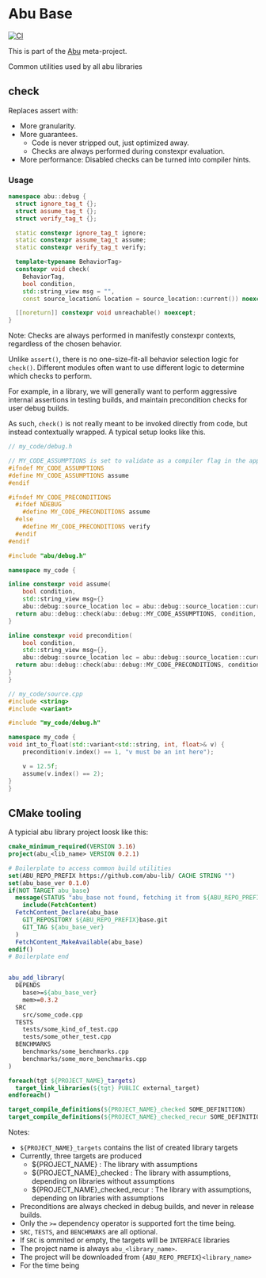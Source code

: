 # Abu Base

[![CI](https://github.com/abu-lib/base/actions/workflows/ci.yml/badge.svg)](https://github.com/abu-lib/base/actions/workflows/ci.yml)

This is part of the [Abu](http://github.com/abu-lib/abu) meta-project.

Common utilities used by all abu libraries

## check

Replaces assert with:

- More granularity.
- More guarantees.
  - Code is never stripped out, just optimized away.
  - Checks are always performed during constexpr evaluation.
- More performance: Disabled checks can be turned into compiler hints.

### Usage

```cpp
namespace abu::debug {
  struct ignore_tag_t {};
  struct assume_tag_t {};
  struct verify_tag_t {};

  static constexpr ignore_tag_t ignore;
  static constexpr assume_tag_t assume;
  static constexpr verify_tag_t verify;

  template<typename BehaviorTag>
  constexpr void check(
    BehaviorTag,
    bool condition,
    std::string_view msg = "",
    const source_location& location = source_location::current()) noexcept;

  [[noreturn]] constexpr void unreachable() noexcept;
}
```

Note: Checks are always performed in manifestly constexpr contexts, regardless of the chosen behavior.

Unlike `assert()`, there is no one-size-fit-all behavior selection logic for 
`check()`. Different modules often want to use different logic to determine 
which checks to perform. 

For example, in a library, we will generally want to perform aggressive internal
assertions in testing builds, and maintain precondition checks for user debug builds.

As such, `check()` is not really meant to be invoked directly from code, but instead
contextually wrapped. A typical setup looks like this.

```cpp
// my_code/debug.h

// MY_CODE_ASSUMPTIONS is set to validate as a compiler flag in the appropriate builds.
#ifndef MY_CODE_ASSUMPTIONS
#define MY_CODE_ASSUMPTIONS assume
#endif

#ifndef MY_CODE_PRECONDITIONS
  #ifdef NDEBUG
    #define MY_CODE_PRECONDITIONS assume
  #else
    #define MY_CODE_PRECONDITIONS verify
  #endif
#endif

#include "abu/debug.h"

namespace my_code {

inline constexpr void assume(
    bool condition, 
    std::string_view msg={}
    abu::debug::source_location loc = abu::debug::source_location::current()) noexcept {
  return abu::debug::check(abu::debug::MY_CODE_ASSUMPTIONS, condition, msg, loc);
} 

inline constexpr void precondition(
    bool condition, 
    std::string_view msg={},
    abu::debug::source_location loc = abu::debug::source_location::current()) noexcept {
  return abu::debug::check(abu::debug::MY_CODE_PRECONDITIONS, condition, msg, loc);
} 
}
```

```cpp
// my_code/source.cpp
#include <string>
#include <variant>

#include "my_code/debug.h"

namespace my_code {
void int_to_float(std::variant<std::string, int, float>& v) {
    precondition(v.index() == 1, "v must be an int here");

    v = 12.5f;
    assume(v.index() == 2);
}
}
```

## CMake tooling

A typicial abu library project loosk like this:
```cmake
cmake_minimum_required(VERSION 3.16)
project(abu_<lib_name> VERSION 0.2.1)

# Boilerplate to access common build utilities
set(ABU_REPO_PREFIX https://github.com/abu-lib/ CACHE STRING "")
set(abu_base_ver 0.1.0)
if(NOT TARGET abu_base)
  message(STATUS "abu_base not found, fetching it from ${ABU_REPO_PREFIX}base.git")
    include(FetchContent)
  FetchContent_Declare(abu_base
    GIT_REPOSITORY ${ABU_REPO_PREFIX}base.git 
    GIT_TAG ${abu_base_ver}
  )
  FetchContent_MakeAvailable(abu_base)
endif()
# Boilerplate end


abu_add_library(
  DEPENDS
    base>=${abu_base_ver}
    mem>=0.3.2
  SRC
    src/some_code.cpp
  TESTS
    tests/some_kind_of_test.cpp
    tests/some_other_test.cpp
  BENCHMARKS
    benchmarks/some_benchmarks.cpp
    benchmarks/some_more_benchmarks.cpp
)

foreach(tgt ${PROJECT_NAME}_targets)
  target_link_libraries(${tgt} PUBLIC external_target)
endforeach()

target_compile_definitions(${PROJECT_NAME}_checked SOME_DEFINITION)
target_compile_definitions(${PROJECT_NAME}_checked_recur SOME_DEFINITION)
```

Notes:
- `${PROJECT_NAME}_targets` contains the list of created library targets
- Currently, three targets are produced
  - ${PROJECT_NAME}               : The library with assumptions
  - ${PROJECT_NAME}_checked       : The library with assumptions, depending on libraries without assumptions
  - ${PROJECT_NAME}_checked_recur : The library with assumptions, depending on libraries with assumptions
- Preconditions are always checked in debug builds, and never in release builds.
- Only the `>=` dependency operator is supported fort the time being. 
- `SRC`, `TESTS`, and `BENCHMARKS` are all optional.
- If `SRC` is ommited or empty, the targets will be `INTERFACE` libraries
- The project name is always `abu_<library_name>`.
- The project will be downloaded from `{ABU_REPO_PREFIX}<library_name>`
- For the time being 